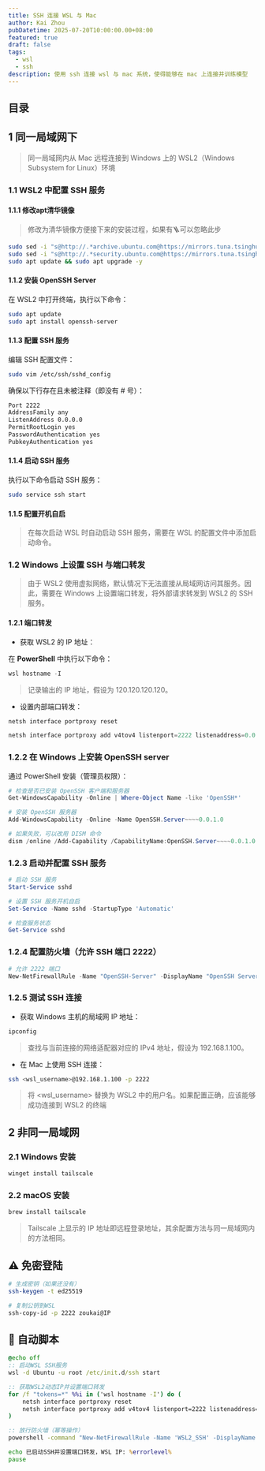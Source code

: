 ```yaml
---
title: SSH 连接 WSL 与 Mac
author: Kai Zhou
pubDatetime: 2025-07-20T10:00:00.00+08:00
featured: true
draft: false
tags:
  - wsl
  - ssh
description: 使用 ssh 连接 wsl 与 mac 系统，使得能够在 mac 上连接并训练模型
---
```


## 目录

## 1 **同一局域网下**

> 同一局域网内从 Mac 远程连接到 Windows 上的 WSL2（Windows Subsystem for Linux）环境

### 1.1 WSL2 中配置 SSH 服务

#### 1.1.1 修改apt清华镜像

> 修改为清华镜像方便接下来的安装过程，如果有🪜可以忽略此步

```bash
sudo sed -i "s@http://.*archive.ubuntu.com@https://mirrors.tuna.tsinghua.edu.cn@g" /etc/apt/sources.list
sudo sed -i "s@http://.*security.ubuntu.com@https://mirrors.tuna.tsinghua.edu.cn@g" /etc/apt/sources.list
sudo apt update && sudo apt upgrade -y
```


#### 1.1.2 安装 OpenSSH Server

在 WSL2 中打开终端，执行以下命令：
```bash
sudo apt update
sudo apt install openssh-server
```

#### 1.1.3 配置 SSH 服务

编辑 SSH 配置文件：
```bash
sudo vim /etc/ssh/sshd_config
```

确保以下行存在且未被注释（即没有 # 号）：
```bash
Port 2222
AddressFamily any
ListenAddress 0.0.0.0
PermitRootLogin yes
PasswordAuthentication yes
PubkeyAuthentication yes
```

#### 1.1.4 启动 SSH 服务

执行以下命令启动 SSH 服务：
```bash
sudo service ssh start
```

#### 1.1.5 配置开机自启
> 在每次启动 WSL 时自动启动 SSH 服务，需要在 WSL 的配置文件中添加启动命令。



### 1.2 Windows 上设置 SSH 与端口转发

> 由于 WSL2 使用虚拟网络，默认情况下无法直接从局域网访问其服务。因此，需要在 Windows 上设置端口转发，将外部请求转发到 WSL2 的 SSH 服务。

#### 1.2.1 端口转发

- 获取 WSL2 的 IP 地址：

在 **PowerShell** 中执行以下命令：
```powershell
wsl hostname -I
```
> 记录输出的 IP 地址，假设为 120.120.120.120。

- 设置内部端口转发：
```powershell
netsh interface portproxy reset

netsh interface portproxy add v4tov4 listenport=2222 listenaddress=0.0.0.0 connectport=2222 connectaddress=120.120.120.120
```

### 1.2.2 在 Windows 上安装 OpenSSH server

通过 PowerShell 安装（管理员权限）：

```powershell
# 检查是否已安装 OpenSSH 客户端和服务器
Get-WindowsCapability -Online | Where-Object Name -like 'OpenSSH*'

# 安装 OpenSSH 服务器
Add-WindowsCapability -Online -Name OpenSSH.Server~~~~0.0.1.0
```

```powershell
# 如果失败，可以改用 DISM 命令
dism /online /Add-Capability /CapabilityName:OpenSSH.Server~~~~0.0.1.0
```

### 1.2.3 启动并配置 SSH 服务

```powershell
# 启动 SSH 服务
Start-Service sshd

# 设置 SSH 服务开机自启
Set-Service -Name sshd -StartupType 'Automatic'

# 检查服务状态
Get-Service sshd
```

### 1.2.4 配置防火墙（允许 SSH 端口 2222）

```powershell
# 允许 2222 端口
New-NetFirewallRule -Name "OpenSSH-Server" -DisplayName "OpenSSH Server (TCP 2222)" -Enabled True -Direction Inbound -Protocol TCP -Action Allow -LocalPort 2222
```

### 1.2.5 测试 SSH 连接

- 获取 Windows 主机的局域网 IP 地址：
```powershell
ipconfig
```
> 查找与当前连接的网络适配器对应的 IPv4 地址，假设为 192.168.1.100。

- 在 Mac 上使用 SSH 连接：
```bash
ssh <wsl_username>@192.168.1.100 -p 2222
```
> 将 <wsl_username> 替换为 WSL2 中的用户名。如果配置正确，应该能够成功连接到 WSL2 的终端


## 2 **非同一局域网**

### 2.1 Windows 安装

```powershell
winget install tailscale
```


### 2.2 macOS 安装

```bash
brew install tailscale
```
> Tailscale 上显示的 IP 地址即远程登录地址，其余配置方法与同一局域网内的方法相同。

## ⚠️ 免密登陆

```bash
# 生成密钥（如果还没有）
ssh-keygen -t ed25519

# 复制公钥到WSL
ssh-copy-id -p 2222 zoukai@IP
```

## 📨 自动脚本
```bat
@echo off
:: 启动WSL SSH服务
wsl -d Ubuntu -u root /etc/init.d/ssh start

:: 获取WSL2动态IP并设置端口转发
for /f "tokens=*" %%i in ('wsl hostname -I') do (
    netsh interface portproxy reset
    netsh interface portproxy add v4tov4 listenport=2222 listenaddress=0.0.0.0 connectport=2222 connectaddress=%%i
)

:: 放行防火墙（幂等操作）
powershell -command "New-NetFirewallRule -Name 'WSL2_SSH' -DisplayName 'WSL2 SSH' -Enabled True -Direction Inbound -Protocol TCP -Action Allow -LocalPort 2222 -ErrorAction SilentlyContinue"

echo 已启动SSH并设置端口转发，WSL IP: %errorlevel%
pause
```